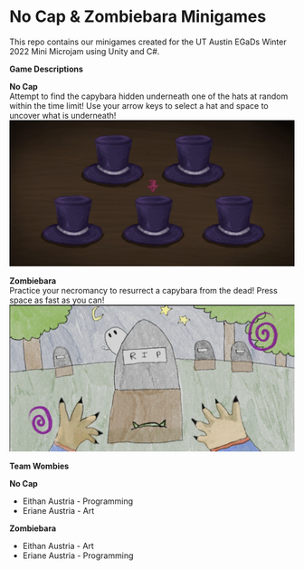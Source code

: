 # No Cap & Zombiebara Minigames

This repo contains our minigames created for the UT Austin EGaDs Winter 2022 Mini Microjam using Unity and C#. 

**__Game Descriptions__** <br/>

**No Cap** <br/>
Attempt to find the capybara hidden underneath one of the hats at random within the time limit! Use
your arrow keys to select a hat and space to uncover what is underneath! <br/>
![No Cap](NoCap.png)<br/>

**Zombiebara** <br/>
Practice your necromancy to resurrect a capybara from the dead! Press space as fast as you can!<br/>
![Zombiebara](ZombieBara.png)<br/>

**__Team Wombies__** <br/>

**No Cap** <br/>
* Eithan Austria - Programming
* Eriane Austria - Art

**Zombiebara** <br/>
* Eithan Austria - Art
* Eriane Austria - Programming
